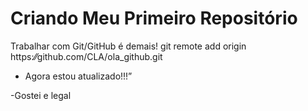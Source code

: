 ﻿Criando Meu Primeiro Repositório 
======================== 
Trabalhar com Git/GitHub é demais!
git remote add origin https:⁄⁄github.com/CLA/ola_github.git

- Agora estou atualizado!!!”

-Gostei e legal